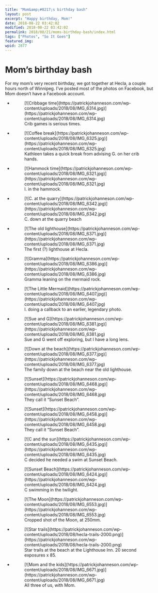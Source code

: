 ```yaml
---
title: "Mom&amp;#8217;s birthday bash"
layout: post
excerpt: "Happy birthday, Mom!"
date: 2018-08-22 03:42:02
modified: 2018-08-22 03:42:02
permalink: 2018/08/21/moms-birthday-bash/index.html
tags: ["Photos", "So It Goes"]
featured_img: 
wpid: 2877
---
```


# Mom&#8217;s birthday bash

For my mom’s very recent birthday, we got together at Hecla, a couple hours north of Winnipeg. I’ve posted most of the photos on Facebook, but Mom doesn’t have a Facebook account.

- <figure>[![Cribbage time](https://patrickjohanneson.com/wp-content/uploads/2018/08/IMG_6314.jpg)](https://patrickjohanneson.com/wp-content/uploads/2018/08/IMG_6314.jpg)<figcaption>Crib games is serious times.</figcaption></figure>
- <figure>[![Coffee break](https://patrickjohanneson.com/wp-content/uploads/2018/08/IMG_6325.jpg)](https://patrickjohanneson.com/wp-content/uploads/2018/08/IMG_6325.jpg)<figcaption>Kathleen takes a quick break from advising G. on her crib hands.</figcaption></figure>
- <figure>[![Hammock time](https://patrickjohanneson.com/wp-content/uploads/2018/08/IMG_6321.jpg)](https://patrickjohanneson.com/wp-content/uploads/2018/08/IMG_6321.jpg)<figcaption>I. in the hammock.</figcaption></figure>
- <figure>[![C. at the quarry](https://patrickjohanneson.com/wp-content/uploads/2018/08/IMG_6342.jpg)](https://patrickjohanneson.com/wp-content/uploads/2018/08/IMG_6342.jpg)<figcaption>C. down at the quarry beach</figcaption></figure>
- <figure>[![The old lighthouse](https://patrickjohanneson.com/wp-content/uploads/2018/08/IMG_6371.jpg)](https://patrickjohanneson.com/wp-content/uploads/2018/08/IMG_6371.jpg)<figcaption>The first (?) lighthouse at Hecla.</figcaption></figure>
- <figure>[![Gramma](https://patrickjohanneson.com/wp-content/uploads/2018/08/IMG_6386.jpg)](https://patrickjohanneson.com/wp-content/uploads/2018/08/IMG_6386.jpg)<figcaption>Gramma leaning on the mermaid rock.</figcaption></figure>
- <figure>[![The Little Mermaid](https://patrickjohanneson.com/wp-content/uploads/2018/08/IMG_6407.jpg)](https://patrickjohanneson.com/wp-content/uploads/2018/08/IMG_6407.jpg)<figcaption>I. doing a callback to an earlier, legendary photo.</figcaption></figure>
- <figure>[![Sue and G](https://patrickjohanneson.com/wp-content/uploads/2018/08/IMG_6381.jpg)](https://patrickjohanneson.com/wp-content/uploads/2018/08/IMG_6381.jpg)<figcaption>Sue and G went off exploring, but I have a long lens.</figcaption></figure>
- <figure>[![Down at the beach](https://patrickjohanneson.com/wp-content/uploads/2018/08/IMG_6377.jpg)](https://patrickjohanneson.com/wp-content/uploads/2018/08/IMG_6377.jpg)<figcaption>The family down at the beach near the old lighthouse.</figcaption></figure>
- <figure>[![Sunset](https://patrickjohanneson.com/wp-content/uploads/2018/08/IMG_6468.jpg)](https://patrickjohanneson.com/wp-content/uploads/2018/08/IMG_6468.jpg)<figcaption>They call it “Sunset Beach”.</figcaption></figure>
- <figure>[![Sunset](https://patrickjohanneson.com/wp-content/uploads/2018/08/IMG_6458.jpg)](https://patrickjohanneson.com/wp-content/uploads/2018/08/IMG_6458.jpg)<figcaption>They call it “Sunset Beach”.</figcaption></figure>
- <figure>[![C and the sun](https://patrickjohanneson.com/wp-content/uploads/2018/08/IMG_6435.jpg)](https://patrickjohanneson.com/wp-content/uploads/2018/08/IMG_6435.jpg)<figcaption>C decided he needed a swim at Sunset Beach.</figcaption></figure>
- <figure>[![Sunset Beach](https://patrickjohanneson.com/wp-content/uploads/2018/08/IMG_6424.jpg)](https://patrickjohanneson.com/wp-content/uploads/2018/08/IMG_6424.jpg)<figcaption>C swimming in the twilight.</figcaption></figure>
- <figure>[![The Moon](https://patrickjohanneson.com/wp-content/uploads/2018/08/IMG_6553.jpg)](https://patrickjohanneson.com/wp-content/uploads/2018/08/IMG_6553.jpg)<figcaption>Cropped shot of the Moon, at 250mm.</figcaption></figure>
- <figure>[![Star trails](https://patrickjohanneson.com/wp-content/uploads/2018/08/hecla-trails-2000.png)](https://patrickjohanneson.com/wp-content/uploads/2018/08/hecla-trails-2000.png)<figcaption>Star trails at the beach at the Lighthouse Inn. 20 second exposures x 85.</figcaption></figure>
- <figure>[![Mom and the kids](https://patrickjohanneson.com/wp-content/uploads/2018/08/IMG_6671.jpg)](https://patrickjohanneson.com/wp-content/uploads/2018/08/IMG_6671.jpg)<figcaption>All three of us, with Mom.</figcaption></figure>